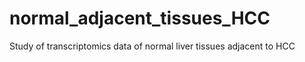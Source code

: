 # normal_adjacent_tissues_HCC
Study of transcriptomics data of normal liver tissues adjacent to HCC
